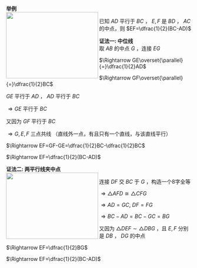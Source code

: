 **举例**  
<img src="E:\Math\work_space\math\005-入门课程-解析几何\098 resources\中位线模型.png" width="250px" height="180px" align="left"/>  
  
已知 $AD$ 平行于 $BC$ ， $E,F$ 是 $BD$ ， $AC$ 的中点，则 $EF=\dfrac{1}{2}(BC-AD)$  
  
**证法一: 中位线**  
取 $AB$ 的中点 $G$ ，连接 $EG$  
  
$\Rightarrow GE\overset{\parallel}{=}\dfrac{1}{2}AD$  
  
$\Rightarrow GF\overset{\parallel}{=}\dfrac{1}{2}BC$  
  
$GE$ 平行于 $AD$ ， $AD$ 平行于 $BC$  
  
$\Rightarrow GE$ 平行于 $BC$  
  
又因为 $GF$ 平行于 $BC$  
  
$\Rightarrow G,E,F$ 三点共线 （直线外一点，有且只有一个直线，与该直线平行）  
  
$\Rightarrow EF=GF-GE=\dfrac{1}{2}BC-\dfrac{1}{2}BC$  
  
$\Rightarrow EF=\dfrac{1}{2}(BC-AD)$  
  
**证法二: 两平行线夹中点**  
<img src="E:\Math\work_space\math\005-入门课程-解析几何\098 resources\两平行线夹中点.png" width="250px" height="180px" align="left"/>  
  
连接 $DF$ 交 $BC$ 于 $G$ ，构造一个8字全等  
  
$\Rightarrow\triangle AFD\cong\triangle CFG$  
  
$\Rightarrow AD=GC,\ DF=FG$  
  
$\Rightarrow BC-AD=BC-GC=BG$  
  
又因为 $\triangle DEF\sim\triangle DBG$ ，且 $E,F$ 分别是 $DB$ ， $DG$ 的中点  
  
$\Rightarrow EF=\dfrac{1}{2}BG$  
  
$\Rightarrow EF=\dfrac{1}{2}(BC-AD)$  
